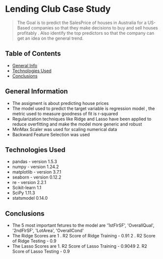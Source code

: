 # Lending Club Case Study
> The Goal is to predict the SalesPrice of houses in Australia for a US-Based companies so that they make decisions to buy and sell houses profitably . Also identify the top predictors so that the company can get an idea on the general trend.


## Table of Contents
* [General Info](#general-information)
* [Technologies Used](#technologies-used)
* [Conclusions](#conclusions)




## General Information
- The assigment is about predicting house prices
- The model used to predict the target variable is regression model , the metric used to measure goodness of fit is r-squared
- Regularization techniques like Ridge and Lasso have been applied to reduce overfitting and make the model more generic and robust
- MinMax Scaler was used for scaling numerical data
- Backward Feature Selection was used 

## Technologies Used
- pandas - version 1.5.3
- numpy - version 1.24.2
- matplotlib - version 3.7.1
- seaborn - version 0.12.2
- re - version 2.2.1
- Scikit-learn 1.1
- SciPy 1.11.3
- statsmodel 0.14.0



## Conclusions
- The 5 most important fetures to the model are '1stFlrSF', 'OverallQual', '2ndFlrSF', 'LotArea', 'OverallCond'
- The Ridge Scores are 1 . R2 Score of Ridge Training - 0.91 2 . R2 Score of Ridge Testing - 0.9
- The Lasso Scores are 1. R2 Score of Lasso Training - 0.9049 2. R2 Score of Lasso Testing - 0.9






